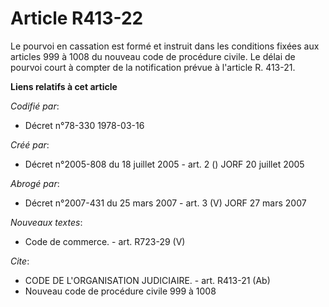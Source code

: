 # Article R413-22

Le pourvoi en cassation est formé et instruit dans les conditions fixées aux articles 999 à 1008 du nouveau code de procédure
civile. Le délai de pourvoi court à compter de la notification prévue à l'article R. 413-21.

**Liens relatifs à cet article**

_Codifié par_:

  - Décret n°78-330 1978-03-16

_Créé par_:

  - Décret n°2005-808 du 18 juillet 2005 - art. 2 () JORF 20 juillet 2005

_Abrogé par_:

  - Décret n°2007-431 du 25 mars 2007 - art. 3 (V) JORF 27 mars 2007

_Nouveaux textes_:

  - Code de commerce. - art. R723-29 (V)

_Cite_:

  - CODE DE L'ORGANISATION JUDICIAIRE. - art. R413-21 (Ab)
  - Nouveau code de procédure civile 999 à 1008
